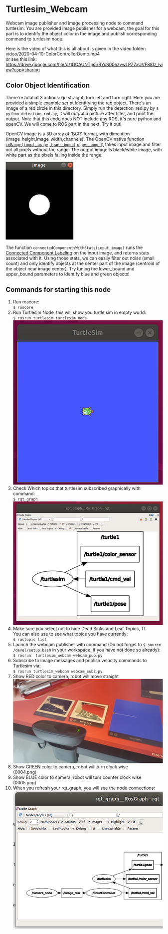 # Turtlesim_Webcam
Webcam image publisher and image processing node to command turtlesim. You are provided image publisher for a webcam, the goal for this part is to identify the object color in the image and publish corresponding command to turtlesim node.

Here is the video of what this is all about is given in the video folder:  
video/2020-04-10-ColorControllerDemo.mp4  
or see this link:  
https://drive.google.com/file/d/1DOAUNTje5rRYcS00hzvwLPZ7xUVF88D_/view?usp=sharing



## Color Object Identification
There're total of 3 actions: go straight, turn left and turn right. Here you are provided a simple example script identifying the red object.
There's an image of a red circle in this directory. Simply run the detection_red.py by `$ python detection_red.py`, it will output a picture after filter, and print the output. Note that this code does NOT include any ROS, it's pure python and openCV. We will come to ROS part in the next. Try it out! 

OpenCV image is a 3D array of 'BGR' format, with dimention (image_height,image_width,channels). The OpenCV native function [`inRange(input_image,lower_bound,upper_bound)`](https://docs.opencv.org/3.4/da/d97/tutorial_threshold_inRange.html) takes input image and filter out all pixels without the range. The output image is black/white image, with white part as the pixels falling inside the range.

![](images/filtered_red.png)

The function `connectedComponentsWithStats(input_image)` runs the [Connected Component Labeling](https://en.wikipedia.org/wiki/Connected-component_labeling) on the input image, and returns stats associated with it. Using those stats, we can easily filter out noise (small count) and only identify objects at the center part of the image (centroid of the object near image center).
Try tuning the lower_bound and upper_bound parameters to identify blue and green objects!


## Commands for starting this node
1) Run roscore:  
`$ roscore`  
2) Run Turtlesim Node, this will show you turtle sim in empty world:  
`$ rosrun turtlesim turtlesim_node`  
![](images/0001.png)
3) Check Which topics that turtlesim subscribed graphically with command:  
`$ rqt_graph`  
![](images/0002.png)
4) Make sure you select not to hide Dead Sinks and Leaf Topics, Tf.  
You can also use to see what topics you have currently:  
`$ rostopic list`  
5) Launch the webcam publisher with command (Do not forget to `$ source /devel/setup.bash` in your workspace, if you have not done so already):  
`$ rosrun  turtlesim_webcam webcam_pub.py`  
6) Subscribe to image messages and publish velocity commands to Turtlesim via:  
`$ rosrun turtlesim_webcam webcam_sub2.py`  
7) Show RED color to camera, robot will move straight  
![](images/0003.jpg) 
8) Show GREEN color to camera, robot will turn clock wise  
(0004.png)  
9) Show BLUE color to camera, robot will tunr counter clock wise
(0005.png)  
10) When you refresh your rqt_graph, you will see the node connections:  
![](images/0006.png)
